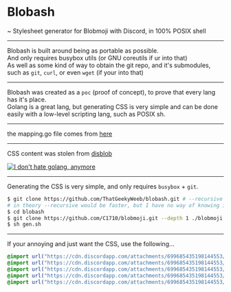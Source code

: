 # Blobash
  ~ Stylesheet generator for Blobmoji with Discord, in 100% POSIX shell
***
  Blobash is built around being as portable as possible.  
  And only requires busybox utils (or GNU coreutils if ur into that)  
  As well as some kind of way to obtain the git repo, and it's submodules, such as `git`, `curl`, or even `wget` (if your into that)  
***
  Blobash was created as a `poc` (proof of concept), to prove that every lang has it's place.  
  Golang is a great lang, but generating CSS is very simple and can be done easily with a low-level scripting lang, such as POSIX sh.  

---

  the mapping.go file comes from [here](https://github.com/ThatGeekyWeeb/discordemojimap/blob/13940401e356e643b5e46e05a6b3e33011c4f899/mapping.go)

---

  CSS content was stolen from [disblob](https://github.com/diamondburned/disblob)  

[![I don't hate golang, anymore](https://github-readme-stats.vercel.app/api/pin/?username=diamondburned&repo=disblob)](https://github.com/diamondburned/disblob)
***
  Generating the CSS is very simple, and only requires `busybox` + `git`.
  ```sh
$ git clone https://github.com/ThatGeekyWeeb/blobash.git # --recursive 
# in theory --recursive would be faster, but I have no way of knowing if git will clone the master branch for the submodules
$ cd blobash
$ git clone https://github.com/C1710/blobmoji.git --depth 1 ./blobmoji
$ sh gen.sh
  ```
***
  If your annoying and just want the CSS, use the following...
```css
@import url("https://cdn.discordapp.com/attachments/699685435198144553/815166251705696266/style_part00.css");
@import url("https://cdn.discordapp.com/attachments/699685435198144553/815166157375406090/style_part01.css");
@import url("https://cdn.discordapp.com/attachments/699685435198144553/815167411467583528/style_part02.css");
@import url("https://cdn.discordapp.com/attachments/699685435198144553/815166193563598848/style_part03.css");
@import url("https://cdn.discordapp.com/attachments/699685435198144553/815167055857975296/style_part04.css");
```
